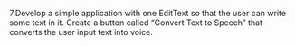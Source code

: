 7.Develop a simple application with one EditText so that the user can write some text in it. Create a button called 
“Convert Text to Speech” 
that converts the user input text into voice.

